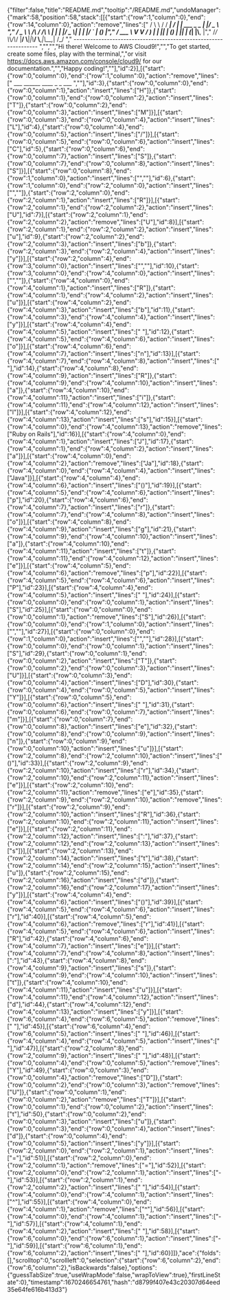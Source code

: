 {"filter":false,"title":"README.md","tooltip":"/README.md","undoManager":{"mark":58,"position":58,"stack":[[{"start":{"row":1,"column":0},"end":{"row":14,"column":0},"action":"remove","lines":["        / \\ \\      / / ___|   / ___| | ___  _   _  __| |/ _ \\ ","       / _ \\ \\ /\\ / /\\___ \\  | |   | |/ _ \\| | | |/ _` | (_) |","      / ___ \\ V  V /  ___) | | |___| | (_) | |_| | (_| |\\__, |","     /_/   \\_\\_/\\_/  |____/   \\____|_|\\___/ \\__,_|\\__,_|  /_/ "," ----------------------------------------------------------------- ","","","Hi there! Welcome to AWS Cloud9!","","To get started, create some files, play with the terminal,","or visit https://docs.aws.amazon.com/console/cloud9/ for our documentation.","","Happy coding!",""],"id":2}],[{"start":{"row":0,"column":0},"end":{"row":1,"column":0},"action":"remove","lines":["         ___        ______     ____ _                 _  ___  ",""],"id":3},{"start":{"row":0,"column":0},"end":{"row":0,"column":1},"action":"insert","lines":["H"]},{"start":{"row":0,"column":1},"end":{"row":0,"column":2},"action":"insert","lines":["T"]},{"start":{"row":0,"column":2},"end":{"row":0,"column":3},"action":"insert","lines":["M"]}],[{"start":{"row":0,"column":3},"end":{"row":0,"column":4},"action":"insert","lines":["L"],"id":4},{"start":{"row":0,"column":4},"end":{"row":0,"column":5},"action":"insert","lines":["/"]}],[{"start":{"row":0,"column":5},"end":{"row":0,"column":6},"action":"insert","lines":["C"],"id":5},{"start":{"row":0,"column":6},"end":{"row":0,"column":7},"action":"insert","lines":["S"]},{"start":{"row":0,"column":7},"end":{"row":0,"column":8},"action":"insert","lines":["S"]}],[{"start":{"row":0,"column":8},"end":{"row":1,"column":0},"action":"insert","lines":["",""],"id":6},{"start":{"row":1,"column":0},"end":{"row":2,"column":0},"action":"insert","lines":["",""]},{"start":{"row":2,"column":0},"end":{"row":2,"column":1},"action":"insert","lines":["R"]}],[{"start":{"row":2,"column":1},"end":{"row":2,"column":2},"action":"insert","lines":["U"],"id":7}],[{"start":{"row":2,"column":1},"end":{"row":2,"column":2},"action":"remove","lines":["U"],"id":8}],[{"start":{"row":2,"column":1},"end":{"row":2,"column":2},"action":"insert","lines":["u"],"id":9},{"start":{"row":2,"column":2},"end":{"row":2,"column":3},"action":"insert","lines":["b"]},{"start":{"row":2,"column":3},"end":{"row":2,"column":4},"action":"insert","lines":["y"]}],[{"start":{"row":2,"column":4},"end":{"row":3,"column":0},"action":"insert","lines":["",""],"id":10},{"start":{"row":3,"column":0},"end":{"row":4,"column":0},"action":"insert","lines":["",""]},{"start":{"row":4,"column":0},"end":{"row":4,"column":1},"action":"insert","lines":["R"]},{"start":{"row":4,"column":1},"end":{"row":4,"column":2},"action":"insert","lines":["u"]}],[{"start":{"row":4,"column":2},"end":{"row":4,"column":3},"action":"insert","lines":["b"],"id":11},{"start":{"row":4,"column":3},"end":{"row":4,"column":4},"action":"insert","lines":["y"]}],[{"start":{"row":4,"column":4},"end":{"row":4,"column":5},"action":"insert","lines":[" "],"id":12},{"start":{"row":4,"column":5},"end":{"row":4,"column":6},"action":"insert","lines":["o"]}],[{"start":{"row":4,"column":6},"end":{"row":4,"column":7},"action":"insert","lines":["n"],"id":13}],[{"start":{"row":4,"column":7},"end":{"row":4,"column":8},"action":"insert","lines":[" "],"id":14},{"start":{"row":4,"column":8},"end":{"row":4,"column":9},"action":"insert","lines":["R"]},{"start":{"row":4,"column":9},"end":{"row":4,"column":10},"action":"insert","lines":["a"]},{"start":{"row":4,"column":10},"end":{"row":4,"column":11},"action":"insert","lines":["i"]},{"start":{"row":4,"column":11},"end":{"row":4,"column":12},"action":"insert","lines":["l"]}],[{"start":{"row":4,"column":12},"end":{"row":4,"column":13},"action":"insert","lines":["s"],"id":15}],[{"start":{"row":4,"column":0},"end":{"row":4,"column":13},"action":"remove","lines":["Ruby on Rails"],"id":16}],[{"start":{"row":4,"column":0},"end":{"row":4,"column":1},"action":"insert","lines":["J"],"id":17},{"start":{"row":4,"column":1},"end":{"row":4,"column":2},"action":"insert","lines":["a"]}],[{"start":{"row":4,"column":0},"end":{"row":4,"column":2},"action":"remove","lines":["Ja"],"id":18},{"start":{"row":4,"column":0},"end":{"row":4,"column":4},"action":"insert","lines":["Java"]}],[{"start":{"row":4,"column":4},"end":{"row":4,"column":6},"action":"insert","lines":["()"],"id":19}],[{"start":{"row":4,"column":5},"end":{"row":4,"column":6},"action":"insert","lines":["p"],"id":20},{"start":{"row":4,"column":6},"end":{"row":4,"column":7},"action":"insert","lines":["r"]},{"start":{"row":4,"column":7},"end":{"row":4,"column":8},"action":"insert","lines":["o"]}],[{"start":{"row":4,"column":8},"end":{"row":4,"column":9},"action":"insert","lines":["g"],"id":21},{"start":{"row":4,"column":9},"end":{"row":4,"column":10},"action":"insert","lines":["a"]},{"start":{"row":4,"column":10},"end":{"row":4,"column":11},"action":"insert","lines":["t"]},{"start":{"row":4,"column":11},"end":{"row":4,"column":12},"action":"insert","lines":["e"]}],[{"start":{"row":4,"column":5},"end":{"row":4,"column":6},"action":"remove","lines":["p"],"id":22}],[{"start":{"row":4,"column":5},"end":{"row":4,"column":6},"action":"insert","lines":["P"],"id":23}],[{"start":{"row":4,"column":4},"end":{"row":4,"column":5},"action":"insert","lines":[" "],"id":24}],[{"start":{"row":0,"column":0},"end":{"row":0,"column":1},"action":"insert","lines":["S"],"id":25}],[{"start":{"row":0,"column":0},"end":{"row":0,"column":1},"action":"remove","lines":["S"],"id":26}],[{"start":{"row":0,"column":0},"end":{"row":1,"column":0},"action":"insert","lines":["",""],"id":27}],[{"start":{"row":0,"column":0},"end":{"row":1,"column":0},"action":"insert","lines":["",""],"id":28}],[{"start":{"row":0,"column":0},"end":{"row":0,"column":1},"action":"insert","lines":["S"],"id":29},{"start":{"row":0,"column":1},"end":{"row":0,"column":2},"action":"insert","lines":["T"]},{"start":{"row":0,"column":2},"end":{"row":0,"column":3},"action":"insert","lines":["U"]}],[{"start":{"row":0,"column":3},"end":{"row":0,"column":4},"action":"insert","lines":["D"],"id":30},{"start":{"row":0,"column":4},"end":{"row":0,"column":5},"action":"insert","lines":["Y"]}],[{"start":{"row":0,"column":5},"end":{"row":0,"column":6},"action":"insert","lines":[" "],"id":31},{"start":{"row":0,"column":6},"end":{"row":0,"column":7},"action":"insert","lines":["m"]}],[{"start":{"row":0,"column":7},"end":{"row":0,"column":8},"action":"insert","lines":["e"],"id":32},{"start":{"row":0,"column":8},"end":{"row":0,"column":9},"action":"insert","lines":["n"]},{"start":{"row":0,"column":9},"end":{"row":0,"column":10},"action":"insert","lines":["u"]}],[{"start":{"row":2,"column":8},"end":{"row":2,"column":10},"action":"insert","lines":["()"],"id":33}],[{"start":{"row":2,"column":9},"end":{"row":2,"column":10},"action":"insert","lines":["r"],"id":34},{"start":{"row":2,"column":10},"end":{"row":2,"column":11},"action":"insert","lines":["e"]}],[{"start":{"row":2,"column":10},"end":{"row":2,"column":11},"action":"remove","lines":["e"],"id":35},{"start":{"row":2,"column":9},"end":{"row":2,"column":10},"action":"remove","lines":["r"]}],[{"start":{"row":2,"column":9},"end":{"row":2,"column":10},"action":"insert","lines":["R"],"id":36},{"start":{"row":2,"column":10},"end":{"row":2,"column":11},"action":"insert","lines":["e"]}],[{"start":{"row":2,"column":11},"end":{"row":2,"column":12},"action":"insert","lines":[":"],"id":37},{"start":{"row":2,"column":12},"end":{"row":2,"column":13},"action":"insert","lines":["s"]}],[{"start":{"row":2,"column":13},"end":{"row":2,"column":14},"action":"insert","lines":["t"],"id":38},{"start":{"row":2,"column":14},"end":{"row":2,"column":15},"action":"insert","lines":["u"]},{"start":{"row":2,"column":15},"end":{"row":2,"column":16},"action":"insert","lines":["d"]},{"start":{"row":2,"column":16},"end":{"row":2,"column":17},"action":"insert","lines":["y"]}],[{"start":{"row":4,"column":4},"end":{"row":4,"column":6},"action":"insert","lines":["()"],"id":39}],[{"start":{"row":4,"column":5},"end":{"row":4,"column":6},"action":"insert","lines":["r"],"id":40}],[{"start":{"row":4,"column":5},"end":{"row":4,"column":6},"action":"remove","lines":["r"],"id":41}],[{"start":{"row":4,"column":5},"end":{"row":4,"column":6},"action":"insert","lines":["R"],"id":42},{"start":{"row":4,"column":6},"end":{"row":4,"column":7},"action":"insert","lines":["e"]}],[{"start":{"row":4,"column":7},"end":{"row":4,"column":8},"action":"insert","lines":[":"],"id":43},{"start":{"row":4,"column":8},"end":{"row":4,"column":9},"action":"insert","lines":["s"]},{"start":{"row":4,"column":9},"end":{"row":4,"column":10},"action":"insert","lines":["t"]},{"start":{"row":4,"column":10},"end":{"row":4,"column":11},"action":"insert","lines":["u"]}],[{"start":{"row":4,"column":11},"end":{"row":4,"column":12},"action":"insert","lines":["d"],"id":44},{"start":{"row":4,"column":12},"end":{"row":4,"column":13},"action":"insert","lines":["y"]}],[{"start":{"row":6,"column":4},"end":{"row":6,"column":5},"action":"remove","lines":[" "],"id":45}],[{"start":{"row":6,"column":4},"end":{"row":6,"column":5},"action":"insert","lines":[" "],"id":46}],[{"start":{"row":4,"column":4},"end":{"row":4,"column":5},"action":"insert","lines":[" "],"id":47}],[{"start":{"row":2,"column":8},"end":{"row":2,"column":9},"action":"insert","lines":[" "],"id":48}],[{"start":{"row":0,"column":4},"end":{"row":0,"column":5},"action":"remove","lines":["Y"],"id":49},{"start":{"row":0,"column":3},"end":{"row":0,"column":4},"action":"remove","lines":["D"]},{"start":{"row":0,"column":2},"end":{"row":0,"column":3},"action":"remove","lines":["U"]},{"start":{"row":0,"column":1},"end":{"row":0,"column":2},"action":"remove","lines":["T"]}],[{"start":{"row":0,"column":1},"end":{"row":0,"column":2},"action":"insert","lines":["t"],"id":50},{"start":{"row":0,"column":2},"end":{"row":0,"column":3},"action":"insert","lines":["u"]},{"start":{"row":0,"column":3},"end":{"row":0,"column":4},"action":"insert","lines":["d"]},{"start":{"row":0,"column":4},"end":{"row":0,"column":5},"action":"insert","lines":["y"]}],[{"start":{"row":2,"column":0},"end":{"row":2,"column":1},"action":"insert","lines":["="],"id":51}],[{"start":{"row":2,"column":0},"end":{"row":2,"column":1},"action":"remove","lines":["="],"id":52}],[{"start":{"row":2,"column":0},"end":{"row":2,"column":1},"action":"insert","lines":["-"],"id":53}],[{"start":{"row":2,"column":1},"end":{"row":2,"column":2},"action":"insert","lines":[" "],"id":54}],[{"start":{"row":4,"column":0},"end":{"row":4,"column":1},"action":"insert","lines":["^"],"id":55}],[{"start":{"row":4,"column":0},"end":{"row":4,"column":1},"action":"remove","lines":["^"],"id":56}],[{"start":{"row":4,"column":0},"end":{"row":4,"column":1},"action":"insert","lines":["-"],"id":57}],[{"start":{"row":4,"column":1},"end":{"row":4,"column":2},"action":"insert","lines":[" "],"id":58}],[{"start":{"row":6,"column":0},"end":{"row":6,"column":1},"action":"insert","lines":["-"],"id":59}],[{"start":{"row":6,"column":1},"end":{"row":6,"column":2},"action":"insert","lines":[" "],"id":60}]]},"ace":{"folds":[],"scrolltop":0,"scrollleft":0,"selection":{"start":{"row":6,"column":2},"end":{"row":6,"column":2},"isBackwards":false},"options":{"guessTabSize":true,"useWrapMode":false,"wrapToView":true},"firstLineState":0},"timestamp":1670246654761,"hash":"d8799f407e43c20307d64eed35e64fe616b413d3"}